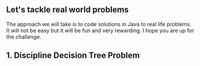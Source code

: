## Let's tackle real world problems

The approach we will take is to code solutions in Java to real life problems. It will not be easy but it will be fun and very rewarding. I hope  you are up for the challenge.

## 1. Discipline Decision Tree Problem
